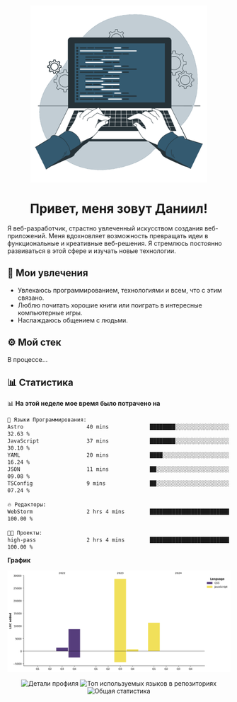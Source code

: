 <div align="center">
  <img width="400" src="assets/main_pic.webp" alt="">
  <h1>Привет, меня зовут Даниил!</h1>
</div>

Я веб-разработчик, страстно увлеченный искусством создания веб-приложений. Меня вдохновляет возможность превращать идеи в функциональные и креативные веб-решения. Я стремлюсь постоянно развиваться в этой сфере и изучать новые технологии.

## :game_die: Мои увлечения

* Увлекаюсь программированием, технологиями и всем, что с этим связано.
* Люблю почитать хорошие книги или поиграть в интересные компьютерные игры.
* Наслаждаюсь общением с людьми.

## :gear: Мой стек

В процессе...

## :bar_chart: Статистика

<!--START_SECTION:waka-->
📊 **На этой неделе мое время было потрачено на** 

```text
💬 Языки Программирования: 
Astro                    40 mins             ████████░░░░░░░░░░░░░░░░░   32.63 % 
JavaScript               37 mins             ████████░░░░░░░░░░░░░░░░░   30.10 % 
YAML                     20 mins             ████░░░░░░░░░░░░░░░░░░░░░   16.24 % 
JSON                     11 mins             ██░░░░░░░░░░░░░░░░░░░░░░░   09.08 % 
TSConfig                 9 mins              ██░░░░░░░░░░░░░░░░░░░░░░░   07.24 % 

🔥 Редакторы: 
WebStorm                 2 hrs 4 mins        █████████████████████████   100.00 % 

🐱‍💻 Проекты: 
high-pass                2 hrs 4 mins        █████████████████████████   100.00 % 
```

**График**

![Lines of Code chart](https://raw.githubusercontent.com/daniilgrigorev01/daniilgrigorev01/main/assets/bar_graph.png)


<!--END_SECTION:waka-->

<div align="center">
  <img src="http://github-profile-summary-cards.vercel.app/api/cards/profile-details?username=daniilgrigorev01&theme=github" alt="Детали профиля">
  <img src="http://github-profile-summary-cards.vercel.app/api/cards/repos-per-language?username=daniilgrigorev01&theme=github" alt="Топ используемых языков в репозиториях">
  <img src="http://github-profile-summary-cards.vercel.app/api/cards/stats?username=daniilgrigorev01&theme=github" alt="Общая статистика">
</div>
